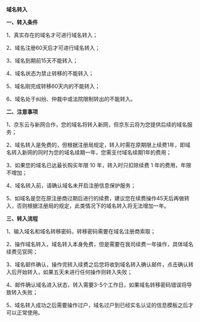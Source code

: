 **域名转入**

**一、转入条件**

1、真实存在的域名才可进行域名转入；

2、域名注册60天后才可进行域名转入；

3、域名到期前15天不能转入；

4、域名状态为禁止转移的不能转入；

5、域名刚完成转移60天内的不能转入；

6、域名处于纠纷、仲裁中或法院限制转出的不能转入。

**二、注意事项**

1、京东云与新网合作，您的域名将转入新网，但京东云将为您提供后续的域名服务；

2、域名转入是免费的，但根据注册局规定，转入时需在原期限上续费1年，即域名转入新网的同时为您的域名续期一年，您需支付域名续期1年的费用；

3、如果您的域名已达最长购买年限 10 年，转入时只扣除续费 1 年的费用，年限不增加；

4、域名转入前，请确认域名未开启注册信息保护服务；

5、如域名是您在原注册商过期后进行的续费，建议您在续费操作45天后再做转入，否则根据注册局的规定，此类情况下的域名转入将无法增加一年。

**三、转入流程**

1、输入域名和域名转移密码，转移密码需要在域名注册商索取；

2、操作域名转入，域名转入本身免费，但是需要在我司续费一年操作，具体域名续费见官网；

3、域名邮件确认，操作完转入续费之后您将收到域名转入确认邮件，点击确认转入后开始转入，如果五天未进行任何操作则转入失败；

4、邮件确认域名进入状态，转入需要3-5个工作日，如果域名转移密码错误将导致转入失败；

5、域名转入成功之后需要操作过户，域名过户到已经实名认证的信息模板之后才可以正常使用。